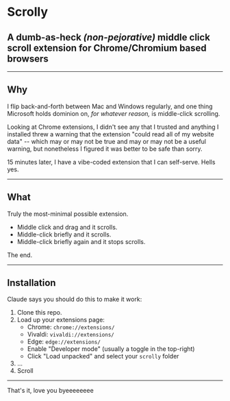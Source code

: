 
# Scrolly
## A dumb-as-heck _(non-pejorative)_ middle click scroll extension for Chrome/Chromium based browsers

---

## Why

I flip back-and-forth between Mac and Windows regularly, and one thing Microsoft holds dominion on, _for whatever reason,_ is middle-click scrolling.

Looking at Chrome extensions, I didn't see any that I trusted and anything I installed threw a warning that the extension "could read all of my website data" -- which may or may not be true and may or may not be a useful warning, but nonetheless I figured it was better to be safe than sorry.

15 minutes later, I have a vibe-coded extension that I can self-serve. Hells yes.

---

## What

Truly the most-minimal possible extension.
- Middle click and drag and it scrolls.
- Middle-click briefly and it scrolls.
- Middle-click briefly again and it stops scrolls.

The end.

---

## Installation

Claude says you should do this to make it work:

1. Clone this repo.
1. Load up your extensions page:
     - Chrome: `chrome://extensions/`
     - Vivaldi: `vivaldi://extensions/`
     - Edge: `edge://extensions/`
   - Enable "Developer mode" (usually a toggle in the top-right)
   - Click "Load unpacked" and select your `scrolly` folder
1. ...
1. Scroll

---

That's it, love you byeeeeeeee